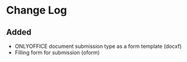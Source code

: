 # Change Log

## Added
- ONLYOFFICE document submission type as a form template (docxf)
- Filling form for submission (oform)
